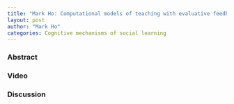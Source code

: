 ```yaml
---
title: "Mark Ho: Computational models of teaching with evaluative feedback and by demonstration"
layout: post
author: "Mark Ho"
categories: Cognitive mechanisms of social learning
---
```



### Abstract

### Video

### Discussion
